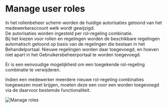 # Manage user roles

In het rollenbeheer scherm worden de huidige autorisaties getoond van het medewerkeraccount welk wordt gewijzigd.  
De autorisaties worden ingesteld per rol-regeling combinatie.  
Bij het kiezen voor rollen en regelingen worden de beschikbare regelingen automatisch getoond op basis van de regelingen die bestaan in het Behandelportaal. Nieuwe regelingen worden daar toegevoegd, en hoeven niet apart in het Gebruikersbeheerportaal te worden toegevoegd.  

Er is een eenvoudige mogelijkheid om een toegekende rol-regeling combinatie te verwijderen.

Indien een medewerker meerdere nieuwe rol-regeling combinaties toegewezen moet krijgen, moeten deze een voor een worden toegevoegd via de daarvoor bestemde functionaliteit.  

![Manage roles](*/images/DUSI%20manage%20roles.png)
